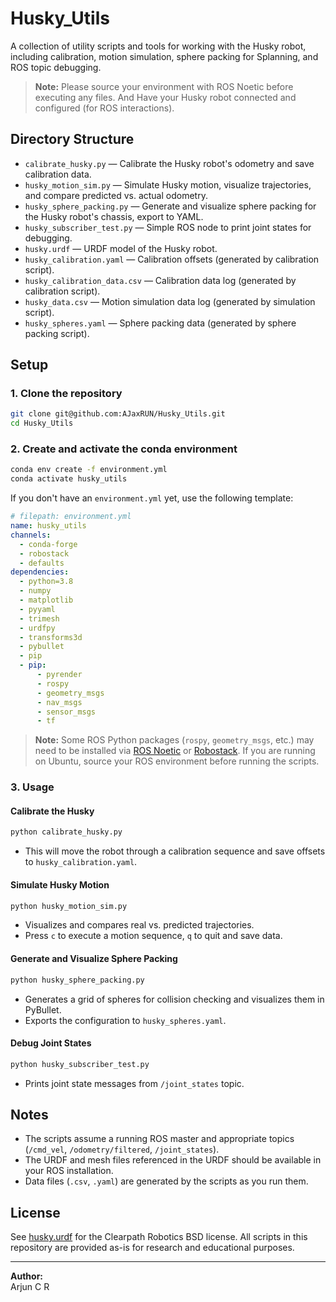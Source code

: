 # Husky_Utils

A collection of utility scripts and tools for working with the Husky robot, including calibration, motion simulation, sphere packing for Splanning, and ROS topic debugging.

> **Note:**  Please source your environment with ROS Noetic before executing any files. And Have your Husky robot connected and configured (for ROS interactions).
## Directory Structure

- `calibrate_husky.py` — Calibrate the Husky robot's odometry and save calibration data.
- `husky_motion_sim.py` — Simulate Husky motion, visualize trajectories, and compare predicted vs. actual odometry.
- `husky_sphere_packing.py` — Generate and visualize sphere packing for the Husky robot's chassis, export to YAML.
- `husky_subscriber_test.py` — Simple ROS node to print joint states for debugging.
- `husky.urdf` — URDF model of the Husky robot.
- `husky_calibration.yaml` — Calibration offsets (generated by calibration script).
- `husky_calibration_data.csv` — Calibration data log (generated by calibration script).
- `husky_data.csv` — Motion simulation data log (generated by simulation script).
- `husky_spheres.yaml` — Sphere packing data (generated by sphere packing script).

## Setup

### 1. Clone the repository

```sh
git clone git@github.com:AJaxRUN/Husky_Utils.git
cd Husky_Utils
```

### 2. Create and activate the conda environment

```sh
conda env create -f environment.yml
conda activate husky_utils
```

If you don't have an `environment.yml` yet, use the following template:

```yaml
# filepath: environment.yml
name: husky_utils
channels:
  - conda-forge
  - robostack
  - defaults
dependencies:
  - python=3.8
  - numpy
  - matplotlib
  - pyyaml
  - trimesh
  - urdfpy
  - transforms3d
  - pybullet
  - pip
  - pip:
      - pyrender
      - rospy
      - geometry_msgs
      - nav_msgs
      - sensor_msgs
      - tf
```

> **Note:** Some ROS Python packages (`rospy`, `geometry_msgs`, etc.) may need to be installed via [ROS Noetic](http://wiki.ros.org/noetic/Installation/Ubuntu) or [Robostack](https://robostack.github.io/). If you are running on Ubuntu, source your ROS environment before running the scripts.

### 3. Usage

#### Calibrate the Husky

```sh
python calibrate_husky.py
```
- This will move the robot through a calibration sequence and save offsets to `husky_calibration.yaml`.

#### Simulate Husky Motion

```sh
python husky_motion_sim.py
```
- Visualizes and compares real vs. predicted trajectories.
- Press `c` to execute a motion sequence, `q` to quit and save data.

#### Generate and Visualize Sphere Packing

```sh
python husky_sphere_packing.py
```
- Generates a grid of spheres for collision checking and visualizes them in PyBullet.
- Exports the configuration to `husky_spheres.yaml`.

#### Debug Joint States

```sh
python husky_subscriber_test.py
```
- Prints joint state messages from `/joint_states` topic.

## Notes

- The scripts assume a running ROS master and appropriate topics (`/cmd_vel`, `/odometry/filtered`, `/joint_states`).
- The URDF and mesh files referenced in the URDF should be available in your ROS installation.
- Data files (`.csv`, `.yaml`) are generated by the scripts as you run them.

## License

See [husky.urdf](husky.urdf) for the Clearpath Robotics BSD license. All scripts in this repository are provided as-is for research and educational purposes.

---

**Author:**  
Arjun C R